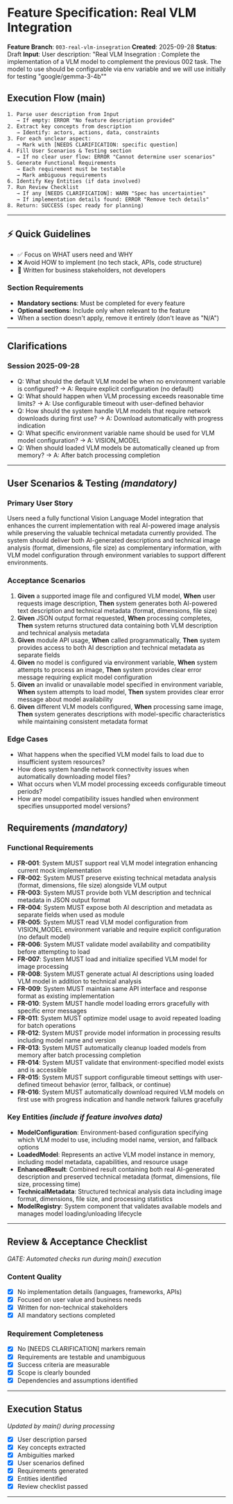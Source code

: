 # Feature Specification: Real VLM Integration

**Feature Branch**: `003-real-vlm-insegration`
**Created**: 2025-09-28
**Status**: Draft
**Input**: User description: "Real VLM Insegration : Complete the implementation of a VLM model to complement the previous 002 task. The model to use should be configurable via env variable and we will use initially for testing "google/gemma-3-4b""

## Execution Flow (main)
```
1. Parse user description from Input
   → If empty: ERROR "No feature description provided"
2. Extract key concepts from description
   → Identify: actors, actions, data, constraints
3. For each unclear aspect:
   → Mark with [NEEDS CLARIFICATION: specific question]
4. Fill User Scenarios & Testing section
   → If no clear user flow: ERROR "Cannot determine user scenarios"
5. Generate Functional Requirements
   → Each requirement must be testable
   → Mark ambiguous requirements
6. Identify Key Entities (if data involved)
7. Run Review Checklist
   → If any [NEEDS CLARIFICATION]: WARN "Spec has uncertainties"
   → If implementation details found: ERROR "Remove tech details"
8. Return: SUCCESS (spec ready for planning)
```

---

## ⚡ Quick Guidelines
- ✅ Focus on WHAT users need and WHY
- ❌ Avoid HOW to implement (no tech stack, APIs, code structure)
- 👥 Written for business stakeholders, not developers

### Section Requirements
- **Mandatory sections**: Must be completed for every feature
- **Optional sections**: Include only when relevant to the feature
- When a section doesn't apply, remove it entirely (don't leave as "N/A")

---

## Clarifications

### Session 2025-09-28
- Q: What should the default VLM model be when no environment variable is configured? → A: Require explicit configuration (no default)
- Q: What should happen when VLM processing exceeds reasonable time limits? → A: Use configurable timeout with user-defined behavior
- Q: How should the system handle VLM models that require network downloads during first use? → A: Download automatically with progress indication
- Q: What specific environment variable name should be used for VLM model configuration? → A: VISION_MODEL
- Q: When should loaded VLM models be automatically cleaned up from memory? → A: After batch processing completion

---

## User Scenarios & Testing *(mandatory)*

### Primary User Story
Users need a fully functional Vision Language Model integration that enhances the current implementation with real AI-powered image analysis while preserving the valuable technical metadata currently provided. The system should deliver both AI-generated descriptions and technical image analysis (format, dimensions, file size) as complementary information, with VLM model configuration through environment variables to support different environments.

### Acceptance Scenarios
1. **Given** a supported image file and configured VLM model, **When** user requests image description, **Then** system generates both AI-powered text description and technical metadata (format, dimensions, file size)
2. **Given** JSON output format requested, **When** processing completes, **Then** system returns structured data containing both VLM description and technical analysis metadata
3. **Given** module API usage, **When** called programmatically, **Then** system provides access to both AI description and technical metadata as separate fields
4. **Given** no model is configured via environment variable, **When** system attempts to process an image, **Then** system provides clear error message requiring explicit model configuration
5. **Given** an invalid or unavailable model specified in environment variable, **When** system attempts to load model, **Then** system provides clear error message about model availability
6. **Given** different VLM models configured, **When** processing same image, **Then** system generates descriptions with model-specific characteristics while maintaining consistent metadata format

### Edge Cases
- What happens when the specified VLM model fails to load due to insufficient system resources?
- How does system handle network connectivity issues when automatically downloading model files?
- What occurs when VLM model processing exceeds configurable timeout periods?
- How are model compatibility issues handled when environment specifies unsupported model versions?

## Requirements *(mandatory)*

### Functional Requirements
- **FR-001**: System MUST support real VLM model integration enhancing current mock implementation
- **FR-002**: System MUST preserve existing technical metadata analysis (format, dimensions, file size) alongside VLM output
- **FR-003**: System MUST provide both VLM description and technical metadata in JSON output format
- **FR-004**: System MUST expose both AI description and metadata as separate fields when used as module
- **FR-005**: System MUST read VLM model configuration from VISION_MODEL environment variable and require explicit configuration (no default model)
- **FR-006**: System MUST validate model availability and compatibility before attempting to load
- **FR-007**: System MUST load and initialize specified VLM model for image processing
- **FR-008**: System MUST generate actual AI descriptions using loaded VLM model in addition to technical analysis
- **FR-009**: System MUST maintain same API interface and response format as existing implementation
- **FR-010**: System MUST handle model loading errors gracefully with specific error messages
- **FR-011**: System MUST optimize model usage to avoid repeated loading for batch operations
- **FR-012**: System MUST provide model information in processing results including model name and version
- **FR-013**: System MUST automatically cleanup loaded models from memory after batch processing completion
- **FR-014**: System MUST validate that environment-specified model exists and is accessible
- **FR-015**: System MUST support configurable timeout settings with user-defined timeout behavior (error, fallback, or continue)
- **FR-016**: System MUST automatically download required VLM models on first use with progress indication and handle network failures gracefully

### Key Entities *(include if feature involves data)*
- **ModelConfiguration**: Environment-based configuration specifying which VLM model to use, including model name, version, and fallback options
- **LoadedModel**: Represents an active VLM model instance in memory, including model metadata, capabilities, and resource usage
- **EnhancedResult**: Combined result containing both real AI-generated description and preserved technical metadata (format, dimensions, file size, processing time)
- **TechnicalMetadata**: Structured technical analysis data including image format, dimensions, file size, and processing statistics
- **ModelRegistry**: System component that validates available models and manages model loading/unloading lifecycle

---

## Review & Acceptance Checklist
*GATE: Automated checks run during main() execution*

### Content Quality
- [x] No implementation details (languages, frameworks, APIs)
- [x] Focused on user value and business needs
- [x] Written for non-technical stakeholders
- [x] All mandatory sections completed

### Requirement Completeness
- [x] No [NEEDS CLARIFICATION] markers remain
- [x] Requirements are testable and unambiguous
- [x] Success criteria are measurable
- [x] Scope is clearly bounded
- [x] Dependencies and assumptions identified

---

## Execution Status
*Updated by main() during processing*

- [x] User description parsed
- [x] Key concepts extracted
- [x] Ambiguities marked
- [x] User scenarios defined
- [x] Requirements generated
- [x] Entities identified
- [x] Review checklist passed

---